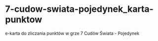 # 7-cudow-swiata-pojedynek_karta-punktow
e-karta do zliczania punktów w grze 7 Cudów Świata - Pojedynek
